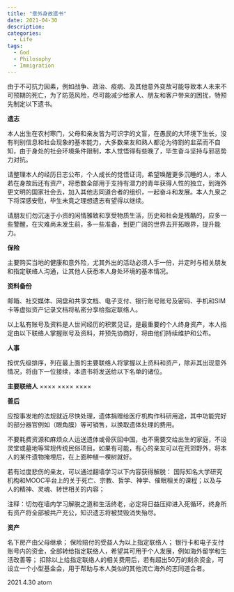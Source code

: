 ```yaml
---
title: "意外身故遗书"
date: 2021-04-30
description: 
categories:
  - Life
tags:
  - God
  - Philosophy
  - Immigration
---
```



由于不可抗力因素，例如战争、政治、疫病、及其他意外变故可能导致本人未来不可预期的死亡，为了防范风险，尽可能减少给家人、朋友和客户带来的困扰，特预先制定以下遗书。

**遗志**

本人出生在农村寒门，父母和亲友皆为可识字的文盲，在愚民的大环境下生长，没有判别信息和社会现象的基本能力，大多数亲友和熟人都沦为待割的韭菜而不自知，由于身处的社会环境条件限制，本人觉悟得有些晚了，毕生奋斗坚持与邪恶势力对抗。

请整理本人的经历日志公布，个人成长的觉悟证词，希望唤醒更多沉睡的人，本人若在身故后还有资产，将悉数全部用于支持有潜力的青年获得人性的独立，到海外更文明的国家社会去，加入其他志同道合者的组织，一起奋斗和发展。本人九泉之下将深感安慰，毕生未竟之理想遗志有望得以继续。

请朋友们勿沉迷于小资的闲情雅致和享受物质生活，历史和社会是残酷的，应多一些警醒，在灾难尚未发生前，多一些准备，到更广阔的世界去开拓眼界，提升能力。

**保险**

主要购买当地的健康和意外险，尤其外出的活动必须人手一份，并定时与相关朋友和指定联络人沟通，让其他人获悉本人身处环境的基本情况。

**资料备份**

邮箱、社交媒体、网盘和共享文档、电子支付、银行账号账号及密码、手机和SIM卡等虚拟资产记录文档将私密分享给指定联络人。

以上私有账号及资料是人世间经历的积累见证，是最重要的个人终身资产，本人指定由以下联络人掌握账号及资料，并预先协商好，将由他们持续维护和公布。

**人事**

按优先级排序，列在最上面的主要联络人将掌握以上资料和资产，除非其出现意外情况，将由下一位接续，本遗书将发送给以下名单的诸位。

**主要联络人**
××××
××××
××××

**善后**

应按事发地的法规就近尽快处理，遗体捐赠给医疗机构作科研用途，其中功能完好的部分器官例如（眼角膜）等可销售，以换取遗体处理的费用。

不要耗费资源和麻烦众人运送遗体或骨灰回中国，也不需要交给出生的家庭，不设灵堂或墓地等常规传统民俗项目。如果有可能，有心的亲友可以在荒郊野外，将本人的某件遗物掩埋后，在上面种植一棵树就好。

若有过度悲伤的亲友，可以通过翻墙学习以下内容获得解脱：
国际知名大学研究机构和MOOC平台上的关于死亡、宗教、哲学、神学、催眠相关的课程；以及与人的精神、灵魂、转世相关的内容；

注释：切勿在墙内学习解脱之道和生活终老，必定将日益压抑进入死循环，终身所有资产将全部被共产充公，知识遗志将被焚毁消失殆尽。

**资产**

名下房产由父母继承；
保险赔付的受益人为以上指定联络人；
银行卡和电子支付账号内的资金，全部转给指定联络人，希望其可用于个人发展，例如海外留学和生活改善等；
扣除以上给指定联络人的相关费用后，若有超出50万的剩余资金，可设立一个小型基金会，用于帮助与本人类似的其他流亡海外的志同道合者。

2021.4.30
atom


